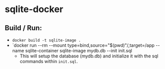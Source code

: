 # sqlite-docker

## Build / Run:
* `docker build -t sqlite-image .`
* `docker run --rm --mount type=bind,source="$(pwd)"/,target=/app --name sqlite-container sqlite-image mydb.db --init init.sql
  * This will setup the database (mydb.db) and initialize it with the sql commands within `init.sql`.